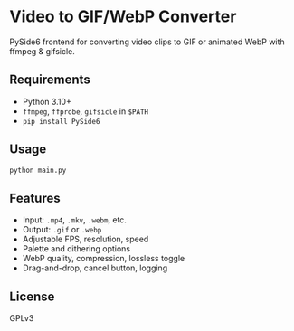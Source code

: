 # Video to GIF/WebP Converter

PySide6 frontend for converting video clips to GIF or animated WebP with ffmpeg & gifsicle.

## Requirements

* Python 3.10+
* `ffmpeg`, `ffprobe`, `gifsicle` in `$PATH`
* `pip install PySide6`

## Usage
```bash
python main.py
```

## Features

* Input: `.mp4`, `.mkv`, `.webm`, etc.
* Output: `.gif` or `.webp`
* Adjustable FPS, resolution, speed
* Palette and dithering options
* WebP quality, compression, lossless toggle
* Drag-and-drop, cancel button, logging

## License

GPLv3
